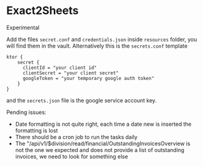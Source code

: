 # Exact2Sheets

Experimental

Add the files `secret.conf` and `credentials.json` inside `resources` folder, you will find them in the vault. Alternatively this is the `secrets.conf` template

```
ktor {
    secret {
      clientId = "your client id"
      clientSecret = "your client secret"
      googleToken = "your temporary google auth token"
    }
}
```

and the `secrets.json` file is the google service account key.

Pending issues:

* Date formatting is not quite right, each time a date new is inserted the formatting is lost
* There should be a cron job to run the tasks daily
* The "/api/v1/$division/read/financial/OutstandingInvoicesOverview is not the one we expected and does not provide a list of outstanding invoices, we need to look for something else
